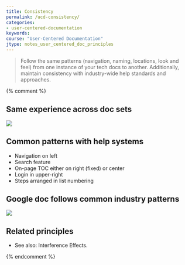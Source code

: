 ```yaml
---
title: Consistency
permalink: /ucd-consistency/
categories:
- user-centered-documentation
keywords:
course: "User-Centered Documentation"
jtype: notes_user_centered_doc_principles
---
```


> Follow the same patterns (navigation, naming, locations, look and feel) from one instance of your tech docs to another. Additionally, maintain consistency with industry-wide help standards and approaches.

{% comment %}
## Same experience across doc sets

<a href="https://aws.amazon.com/documentation/"><img src="/user_centered_doc/media/rasters/docsawsamazon.png"/></a>


## Common patterns with help systems

* Navigation on left
* Search feature
* On-page TOC either on right (fixed) or center
* Login in upper-right
* Steps arranged in list numbering

## Google doc follows common industry patterns

<a href="https://developers.google.com/maps/documentation/javascript/tutorial"><img src="/user_centered_doc/media/rasters/googlemaps.png"/></a>

## Related principles

* See also: Interference Effects.

{% endcomment %}
